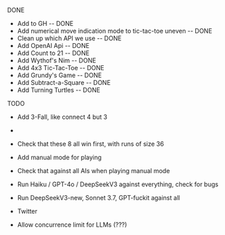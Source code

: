 DONE
- Add to GH -- DONE
- Add numerical move indication mode to tic-tac-toe uneven -- DONE
- Clean up which API we use -- DONE
- Add OpenAI Api -- DONE
- Add Count to 21 -- DONE
- Add Wythof's Nim -- DONE
- Add 4x3 Tic-Tac-Toe -- DONE
- Add Grundy's Game -- DONE
- Add Subtract-a-Square -- DONE
- Add Turning Turtles -- DONE

TODO
- Add 3-Fall, like connect 4 but 3

- 
- Check that these 8 all win first, with runs of size 36
- Add manual mode for playing
- Check that against all AIs when playing manual mode
- Run Haiku / GPT-4o / DeepSeekV3 against everything, check for bugs
- Run DeepSeekV3-new, Sonnet 3.7, GPT-fuckit against all
- Twitter

- Allow concurrence limit for LLMs (???)